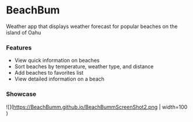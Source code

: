 # BeachBum
Weather app that displays weather forecast for popular beaches on the island of Oahu

### Features 
* View quick information on beaches
* Sort beaches by temperature, weather type, and distance
* Add beaches to favorites list
* View detailed information on a beach

### Showcase
![](https://BeachBumm.github.io/BeachBummScreenShot2.png | width=100 )
      

